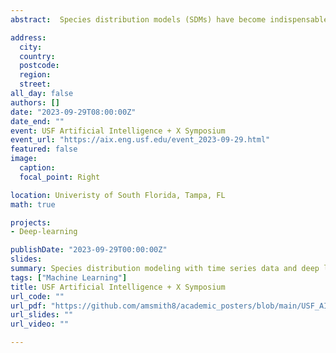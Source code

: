 ```yaml
---
abstract:  Species distribution models (SDMs) have become indispensable tools for relating species occurrences to environmental conditions. Most commonly, these models utilize machine learning algorithms to statistically evaluate environmental covariates and determine the relative suitability of locations on the landscape.  Currently these models are limited to static predictors, usually constructed from averaging climate data data over extended periods.  However, almost all factors driving species distributions are temporally dynamic.  That is, their state changes with time, a property often poorly represented, or entirely missing, from SDMs. A more subtle, common omission in predictors used in SDMs concerns with the order in which events take place.  One way to robustly address these limitations is by calibrating SDMS that consider the full representation pf spatial and temporal variability in predictor sets.  Recent architectures of deep learning neural networks allow dealing with fully explicit spatiotemporal dynamics, thus fitting SDMs without the need to simplify temporal and spatial dimensions of predictor data. We present a deep learning based SDM approach that uses time series of spatial data for a variety of taxa and compare these models to conventional methods. Deep learning approaches consistently provided high performing models while avoiding the use of pre-processed predictor sets that can obscure relevant aspects if environmental variation.   

address:
  city:
  country: 
  postcode: 
  region: 
  street: 
all_day: false
authors: []
date: "2023-09-29T08:00:00Z"
date_end: ""
event: USF Artificial Intelligence + X Symposium
event_url: "https://aix.eng.usf.edu/event_2023-09-29.html"
featured: false
image:
  caption: 
  focal_point: Right

location: Univeristy of South Florida, Tampa, FL
math: true

projects:
- Deep-learning

publishDate: "2023-09-29T00:00:00Z"
slides: 
summary: Species distribution modeling with time series data and deep learning
tags: ["Machine Learning"]
title: USF Artificial Intelligence + X Symposium
url_code: ""
url_pdf: "https://github.com/amsmith8/academic_posters/blob/main/USF_AIX_2023_poster.pdf"
url_slides: "" 
url_video: ""

---
```



